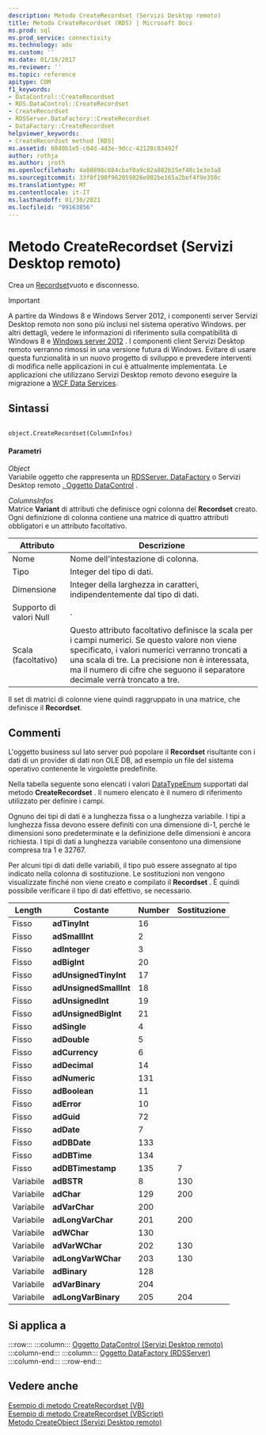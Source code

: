 ```yaml
---
description: Metodo CreateRecordset (Servizi Desktop remoto)
title: Metodo CreateRecordset (RDS) | Microsoft Docs
ms.prod: sql
ms.prod_service: connectivity
ms.technology: ado
ms.custom: ''
ms.date: 01/19/2017
ms.reviewer: ''
ms.topic: reference
apitype: COM
f1_keywords:
- DataControl::CreateRecordset
- RDS.DataControl::CreateRecordset
- CreateRecordset
- RDSServer.DataFactory::CreateRecordset
- DataFactory::CreateRecordset
helpviewer_keywords:
- CreateRecordset method [RDS]
ms.assetid: 6840b1e5-c04d-4d3e-9dcc-42128c83492f
author: rothja
ms.author: jroth
ms.openlocfilehash: 4a88898c884cbaf0a9c82a882b15ef48c1e3e3a8
ms.sourcegitcommit: 33f0f190f962059826e002be165a2bef4f9e350c
ms.translationtype: MT
ms.contentlocale: it-IT
ms.lasthandoff: 01/30/2021
ms.locfileid: "99163856"
---
```

# <a name="createrecordset-method-rds"></a>Metodo CreateRecordset (Servizi Desktop remoto)
Crea un [Recordset](../ado-api/recordset-object-ado.md)vuoto e disconnesso.  
  
> [!IMPORTANT]
>  A partire da Windows 8 e Windows Server 2012, i componenti server Servizi Desktop remoto non sono più inclusi nel sistema operativo Windows. per altri dettagli, vedere le informazioni di riferimento sulla compatibilità di Windows 8 e [Windows server 2012](https://www.microsoft.com/download/details.aspx?id=27416) . I componenti client Servizi Desktop remoto verranno rimossi in una versione futura di Windows. Evitare di usare questa funzionalità in un nuovo progetto di sviluppo e prevedere interventi di modifica nelle applicazioni in cui è attualmente implementata. Le applicazioni che utilizzano Servizi Desktop remoto devono eseguire la migrazione a [WCF Data Services](/dotnet/framework/wcf/).  
  
## <a name="syntax"></a>Sintassi  
  
```  
  
object.CreateRecordset(ColumnInfos)  
```  
  
#### <a name="parameters"></a>Parametri  
 *Object*  
 Variabile oggetto che rappresenta un [RDSServer. DataFactory](./datafactory-object-rdsserver.md) o Servizi Desktop remoto [. Oggetto DataControl](./datacontrol-object-rds.md) .  
  
 *ColumnsInfos*  
 Matrice **Variant** di attributi che definisce ogni colonna del **Recordset** creato. Ogni definizione di colonna contiene una matrice di quattro attributi obbligatori e un attributo facoltativo.  
  
|Attributo|Descrizione|  
|---------------|-----------------|  
|Nome|Nome dell'intestazione di colonna.|  
|Tipo|Integer del tipo di dati.|  
|Dimensione|Integer della larghezza in caratteri, indipendentemente dal tipo di dati.|  
|Supporto di valori Null|.|  
|Scala (facoltativo)|Questo attributo facoltativo definisce la scala per i campi numerici. Se questo valore non viene specificato, i valori numerici verranno troncati a una scala di tre. La precisione non è interessata, ma il numero di cifre che seguono il separatore decimale verrà troncato a tre.|  
  
 Il set di matrici di colonne viene quindi raggruppato in una matrice, che definisce il **Recordset**.  
  
## <a name="remarks"></a>Commenti  
 L'oggetto business sul lato server può popolare il **Recordset** risultante con i dati di un provider di dati non OLE DB, ad esempio un file del sistema operativo contenente le virgolette predefinite.  
  
 Nella tabella seguente sono elencati i valori [DataTypeEnum](../ado-api/datatypeenum.md) supportati dal metodo **CreateRecordset** . Il numero elencato è il numero di riferimento utilizzato per definire i campi.  
  
 Ognuno dei tipi di dati è a lunghezza fissa o a lunghezza variabile. I tipi a lunghezza fissa devono essere definiti con una dimensione di-1, perché le dimensioni sono predeterminate e la definizione delle dimensioni è ancora richiesta. I tipi di dati a lunghezza variabile consentono una dimensione compresa tra 1 e 32767.  
  
 Per alcuni tipi di dati delle variabili, il tipo può essere assegnato al tipo indicato nella colonna di sostituzione. Le sostituzioni non vengono visualizzate finché non viene creato e compilato il **Recordset** . È quindi possibile verificare il tipo di dati effettivo, se necessario.  
  
|Length|Costante|Number|Sostituzione|  
|------------|--------------|------------|------------------|  
|Fisso|**adTinyInt**|16||  
|Fisso|**adSmallInt**|2||  
|Fisso|**adInteger**|3||  
|Fisso|**adBigInt**|20||  
|Fisso|**adUnsignedTinyInt**|17||  
|Fisso|**adUnsignedSmallInt**|18||  
|Fisso|**adUnsignedInt**|19||  
|Fisso|**adUnsignedBigInt**|21||  
|Fisso|**adSingle**|4||  
|Fisso|**adDouble**|5||  
|Fisso|**adCurrency**|6||  
|Fisso|**adDecimal**|14||  
|Fisso|**adNumeric**|131||  
|Fisso|**adBoolean**|11||  
|Fisso|**adError**|10||  
|Fisso|**adGuid**|72||  
|Fisso|**adDate**|7||  
|Fisso|**adDBDate**|133||  
|Fisso|**adDBTime**|134||  
|Fisso|**adDBTimestamp**|135|7|  
|Variabile|**adBSTR**|8|130|  
|Variabile|**adChar**|129|200|  
|Variabile|**adVarChar**|200||  
|Variabile|**adLongVarChar**|201|200|  
|Variabile|**adWChar**|130||  
|Variabile|**adVarWChar**|202|130|  
|Variabile|**adLongVarWChar**|203|130|  
|Variabile|**adBinary**|128||  
|Variabile|**adVarBinary**|204||  
|Variabile|**adLongVarBinary**|205|204|  
  
## <a name="applies-to"></a>Si applica a  

:::row:::
    :::column:::
        [Oggetto DataControl (Servizi Desktop remoto)](./datacontrol-object-rds.md)  
    :::column-end:::
    :::column:::
        [Oggetto DataFactory (RDSServer)](./datafactory-object-rdsserver.md)  
    :::column-end:::
:::row-end:::

## <a name="see-also"></a>Vedere anche  
 [Esempio di metodo CreateRecordset (VB)](../ado-api/createrecordset-method-example-vb.md)   
 [Esempio di metodo CreateRecordset (VBScript)](./createrecordset-method-example-vbscript.md)   
 [Metodo CreateObject (Servizi Desktop remoto)](./createobject-method-rds.md)